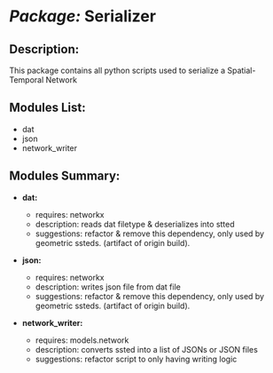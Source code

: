 # *Package:* Serializer

## Description:
This package contains all python scripts used to serialize a Spatial-Temporal Network

## Modules List:
- dat
- json
- network_writer

## Modules Summary:
- **dat:**
    + requires: networkx
    + description: reads dat filetype & deserializes into stted
    + suggestions: refactor & remove this dependency, only used by geometric ssteds. (artifact of origin build).

- **json:**
    + requires: networkx
    + description: writes json file from dat file
    + suggestions: refactor & remove this dependency, only used by geometric ssteds. (artifact of origin build).

- **network_writer:**
    + requires: models.network
    + description: converts ssted into a list of JSONs or JSON files 
    + suggestions: refactor script to only having writing logic











